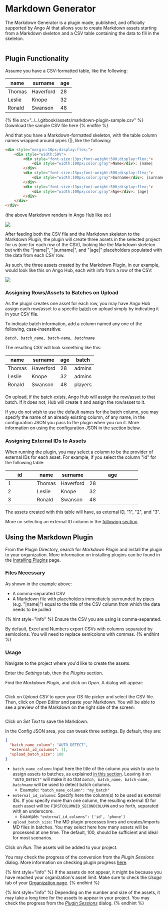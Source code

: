 # Markdown Generator

The Markdown Generator is a plugin made, published, and officially supported by Ango AI that allows you to create Markdown assets starting from a Markdown skeleton and a CSV table containing the data to fill in the skeleton.

<figure><img src="../../.gitbook/assets/image (52).png" alt=""><figcaption></figcaption></figure>

## Plugin Functionality

Assume you have a CSV-formatted table, like the following:

| name   | surname   | age |
| ------ | --------- | --- |
| Thomas | Haverford | 28  |
| Leslie | Knope     | 32  |
| Ronald | Swanson   | 48  |

{% file src="../../.gitbook/assets/markdown-plugin-sample.csv" %}
Download the sample CSV file here
{% endfile %}

And that you have a Markdown-formatted skeleton, with the table column names wrapped around pipes (|), like the following:

```markdown
<div style="margin:10px;display:flex;">
	<div style="width:50%">
		<div style="font-size:13px;font-weight:500;display:flex;">
			<div style="width:100px;color:gray">Name</div>: |name|
		</div>
		<div style="font-size:13px;font-weight:500;display:flex;">
        	<div style="width:100px;color:gray">Surname</div>: |surname|		
		</div>
		<div style="font-size:13px;font-weight:500;display:flex;">
			<div style="width:100px;color:gray">Age</div>: |age|
		</div>
	</div>
</div>
```

(the above Markdown renders in Ango Hub like so:)

![](<../../.gitbook/assets/image (433).png>)

After feeding both the CSV file and the Markdown skeleton to the Markdown Plugin, the plugin will create three assets in the selected project for us (one for each row of the CSV), looking like the Markdown skeleton but with the "|name|", "|surname|", and "|age|" placeholders populated with the data from each CSV row.

As such, the three assets created by the Markdown Plugin, in our example, would look like this on Ango Hub, each with info from a row of the CSV:

![](<../../.gitbook/assets/image (457).png>)

### Assigning Rows/Assets to Batches on Upload

As the plugin creates one asset for each row, you may have Ango Hub assign each row/asset to a specific [batch](../../core-concepts/batches.md) on upload simply by indicating it in your CSV file.

To indicate batch information, add a column named any one of the following, case-insensitive:

_`batch, batch_name, batch-name, batchname`_

The resulting CSV will look something like this:

| name   | surname   | age | batch   |
| ------ | --------- | --- | ------- |
| Thomas | Haverford | 28  | admins  |
| Leslie | Knope     | 32  | admins  |
| Ronald | Swanson   | 48  | players |

On upload, if the batch exists, Ango Hub will assign the row/asset to that batch. If it does not, Hub will create it and assign the row/asset to it.

If you do not wish to use the default names for the batch column, you may specify the name of an already existing column, of any name, in the configuration JSON you pass to the plugin when you run it. More information on using the configuration JSON in the [section below](markdown-generator.md#using-the-markdown-plugin).

### Assigning External IDs to Assets

When running the plugin, you may select a column to be the provider of external IDs for each asset. For example, if you select the column "id" for the following table:

<table><thead><tr><th width="77">id</th><th>name</th><th>surname</th><th width="148">age</th></tr></thead><tbody><tr><td>1</td><td>Thomas</td><td>Haverford</td><td>28</td></tr><tr><td>2</td><td>Leslie</td><td>Knope</td><td>32</td></tr><tr><td>3</td><td>Ronald</td><td>Swanson</td><td>48</td></tr></tbody></table>

The assets created with this table will have, as external ID, "1", "2", and "3".

More on selecting an external ID column in the [following section](markdown-generator.md#using-the-markdown-plugin).

## Using the Markdown Plugin

From the Plugin Directory, search for _Markdown Plugin_ and install the plugin to your organization. More information on installing plugins can be found in the [Installing Plugins](../installing-plugins.md) page.

### Files Necessary

As shown in the example above:

* A comma-separated CSV
* A Markdown file with placeholders immediately surrounded by pipes (e.g. "|name|") equal to the title of the CSV column from which the data needs to be pulled

{% hint style="info" %}
Ensure the CSV you are using is comma-separated.

By default, Excel and Numbers export CSVs with columns separated by semicolons. You will need to replace semicolons with commas.
{% endhint %}

### Usage

Navigate to the project where you'd like to create the assets.

Enter the _Settings_ tab, then the _Plugins_ section.

Find the _Markdown Plugin_, and click on _Open._ A dialog will appear:

<figure><img src="../../.gitbook/assets/image (62).png" alt=""><figcaption></figcaption></figure>

Click on _Upload CSV_ to open your OS file picker and select the CSV file. Then, click on _Open Editor_ and paste your Markdown. You will be able to see a preview of the Markdown on the right side of the screen:

<figure><img src="../../.gitbook/assets/image (474).png" alt=""><figcaption></figcaption></figure>

Click on _Set Text_ to save the Markdown.

In the Config JSON area, you can tweak three settings. By default, they are:

```json
{
  "batch_name_column": "AUTO_DETECT",
  "external_id_columns": [],
  "upload_batch_size": 100
}
```

* `batch_name_column`: Input here the title of the column you wish to use to assign assets to batches, as explained [in this section](markdown-generator.md#assigning-rows-assets-to-batches-on-upload). Leaving it on `"AUTO_DETECT"` will make it so that _`batch, batch_name, batch-name, batchname`_ will be used to detect batch columns.
  * Example: `"batch_name_column": "my_batch"`
* `external_id_columns`: Specify here the column(s) to be used as external IDs. If you specify more than one column, the resulting external ID for each asset will be `FIRSTCOLUMNID_SECONDCOLUMN` and so forth, separated with an underscore.
  * Example: `"external_id_columns": ['id', 'phone']`
* `upload_batch_size`: The MD plugin processes lines and creates/imports MD files in batches. You may select here how many assets will be processed at one time. The default, 100, should be sufficient and ideal for most scenarios.

Click on _Run._ The assets will be added to your project.

You may check the progress of the conversion from the _Plugin Sessions_ dialog. More information on checking plugin progress [here](../monitoring-plugin-progress.md).

{% hint style="info" %}
If the assets do not appear, it might be because you have reached your organization's asset limit. Make sure to check the _Usage_ tab of your [Organization page](https://hub.ango.ai/organization).
{% endhint %}

{% hint style="info" %}
Depending on the number and size of the assets, it may take a long time for the assets to appear in your project. You may check the progress from the [_Plugin Sessions_](../monitoring-plugin-progress.md) dialog.
{% endhint %}
